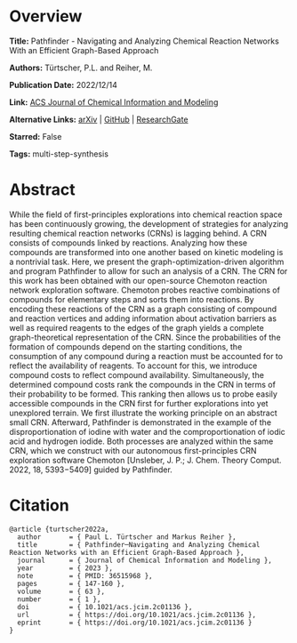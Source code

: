 # Overview
**Title:**
Pathfinder - Navigating and Analyzing Chemical Reaction Networks With an Efficient Graph-Based Approach

**Authors:**
Türtscher, P.L. and Reiher, M.

**Publication Date:**
2022/12/14

**Link:**
[ACS Journal of Chemical Information and Modeling](https://pubs.acs.org/doi/10.1021/acs.jcim.2c01136)

**Alternative Links:**
[arXiv](https://arxiv.org/abs/2209.04039) |
[GitHub](https://github.com/qcscine) |
[ResearchGate](https://www.researchgate.net/publication/366305226_Pathfinder_Navigating_and_Analyzing_Chemical_Reaction_Networks_with_an_Efficient_Graph-Based_Approach)

**Starred:**
False

**Tags:**
multi-step-synthesis


# Abstract
While the field of first-principles explorations into chemical reaction space has been continuously growing, the development of strategies for analyzing resulting chemical reaction networks (CRNs) is lagging behind.
A CRN consists of compounds linked by reactions.
Analyzing how these compounds are transformed into one another based on kinetic modeling is a nontrivial task.
Here, we present the graph-optimization-driven algorithm and program Pathfinder to allow for such an analysis of a CRN.
The CRN for this work has been obtained with our open-source Chemoton reaction network exploration software.
Chemoton probes reactive combinations of compounds for elementary steps and sorts them into reactions.
By encoding these reactions of the CRN as a graph consisting of compound and reaction vertices and adding information about activation barriers as well as required reagents to the edges of the graph yields a complete graph-theoretical representation of the CRN.
Since the probabilities of the formation of compounds depend on the starting conditions, the consumption of any compound during a reaction must be accounted for to reflect the availability of reagents.
To account for this, we introduce compound costs to reflect compound availability.
Simultaneously, the determined compound costs rank the compounds in the CRN in terms of their probability to be formed.
This ranking then allows us to probe easily accessible compounds in the CRN first for further explorations into yet unexplored terrain.
We first illustrate the working principle on an abstract small CRN.
Afterward, Pathfinder is demonstrated in the example of the disproportionation of iodine with water and the comproportionation of iodic acid and hydrogen iodide.
Both processes are analyzed within the same CRN, which we construct with our autonomous first-principles CRN exploration software Chemoton [Unsleber, J. P.; J. Chem. Theory Comput. 2022, 18, 5393−5409] guided by Pathfinder.


# Citation
```
@article {turtscher2022a,
  author       = { Paul L. Türtscher and Markus Reiher },
  title        = { Pathfinder─Navigating and Analyzing Chemical Reaction Networks with an Efficient Graph-Based Approach },
  journal      = { Journal of Chemical Information and Modeling },
  year         = { 2023 },
  note         = { PMID: 36515968 },
  pages        = { 147-160 },
  volume       = { 63 },
  number       = { 1 },
  doi          = { 10.1021/acs.jcim.2c01136 },
  url          = { https://doi.org/10.1021/acs.jcim.2c01136 },
  eprint       = { https://doi.org/10.1021/acs.jcim.2c01136 }
}
```
